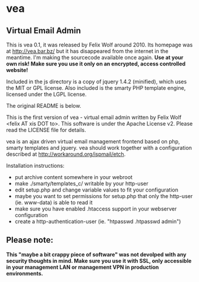 vea
===

Virtual Email Admin
-------------------

This is vea 0.1, it was released by Felix Wolf around 2010. Its homepage was at http://vea.bar.bz/ but it
has disappeared from the internet in the meantime. I'm making the sourcecode available once again. 
**Use at your own risk! Make sure you use it only on an encrypted, access controlled website!**

Included in the js directory is a copy of jquery 1.4.2 (minified), which uses the MIT or GPL license.
Also included is the smarty PHP template engine, licensed under the LGPL license.


The original README is below.


This is the first version of vea - virtual email admin written by Felix Wolf &lt;felix AT xis DOT to>.
This software is under the Apache License v2. Please read the LICENSE file for details.

vea is an ajax driven virtual email management frontend based on php, smarty templates and jquery.
vea should work together with a configuration described at http://workaround.org/ispmail/etch.

Installation instructions:
 * put archive content somewhere in your webroot
 * make ./smarty/templates_c/ writable by your http-user
 * edit setup.php and change variable values to fit your configuration
 * maybe you want to set permissions for setup.php that only the http-user (ie. www-data) is able to read it
 * make sure you have enabled .htaccess support in your webserver configuration
 * create a http-authentication-user (ie. "htpasswd .htpasswd admin")

Please note:
------------
**This "maybe a bit crappy piece of software" was not devolped with any security thoughts in mind.
Make sure you use it with SSL, only accessible in your management LAN or management VPN in
production environments.**
